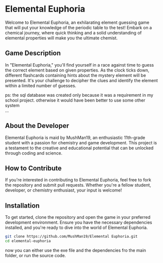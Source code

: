 # Elemental Euphoria

Welcome to Elemental Euphoria, an exhilarating element guessing game that will put your knowledge of the periodic table to the test! Embark on a chemical journey, where quick thinking and a solid understanding of elemental properties will make you the ultimate chemist.

## Game Description

In "Elemental Euphoria," you'll find yourself in a race against time to guess the correct element based on given properties. As the clock ticks down, different flashcards containing hints about the mystery element will be presented. It's your challenge to decipher the clues and identify the element within a limited number of guesses.

ps: the sql database was created only because it was a requirement in my school project. otherwise it would have been better to use some other system  
...

## About the Developer

Elemental Euphoria is maid by MushMan19, an enthusiastic 11th-grade student with a passion for chemistry and game development. This project is a testament to the creative and educational potential that can be unlocked through coding and science.

## How to Contribute

If you're interested in contributing to Elemental Euphoria, feel free to fork the repository and submit pull requests. Whether you're a fellow student, developer, or chemistry enthusiast, your input is welcome!

## Installation

To get started, clone the repository and open the game in your preferred development environment. Ensure you have the necessary dependencies installed, and you're ready to dive into the world of Elemental Euphoria.

```bash
git clone https://github.com/MushMan19/Elemental Euphoria.git
cd elemental-euphoria
```
now you can either use the exe file and the dependencies fro the main folder, or run the source code.
